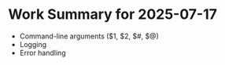 # Work Summary for 2025-07-17

- Command-line arguments ($1, $2, $#, $@)
- Logging
- Error handling
